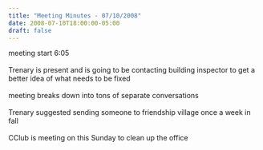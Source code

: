 ```yaml
---
title: "Meeting Minutes - 07/10/2008"
date: 2008-07-10T18:00:00-05:00
draft: false
---
```


meeting start 6:05<br />
<br />
Trenary is present and is going to be contacting building inspector to get a better idea of what needs to be fixed<br />
<br />
meeting breaks down into tons of separate conversations<br />
<br />
Trenary suggested sending someone to friendship village once a week in fall<br />
<br />
CClub is meeting on this Sunday to clean up the office<br />
<br />
<br />
<br />
